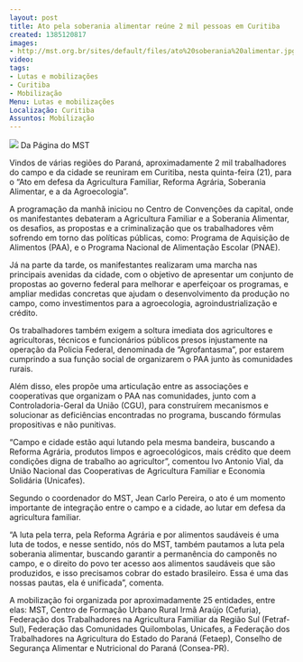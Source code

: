 ```yaml
---
layout: post
title: Ato pela soberania alimentar reúne 2 mil pessoas em Curitiba
created: 1385120817
images:
- http://mst.org.br/sites/default/files/ato%20soberania%20alimentar.jpg
video: 
tags:
- Lutas e mobilizações
- Curitiba
- Mobilização
Menu: Lutas e mobilizações
Localização: Curitiba
Assuntos: Mobilização
---
```



![](http://mst.org.br/sites/default/files/ato%20soberania%20alimentar.jpg)
Da Página do MST

Vindos de várias regiões do Paraná, aproximadamente 2 mil trabalhadores do campo e da cidade se reuniram em Curitiba, nesta quinta-feira (21), para o “Ato em defesa da Agricultura Familiar, Reforma Agrária, Soberania Alimentar, e a da Agroecologia”.      

A programação da manhã iniciou no Centro de Convenções da capital, onde os manifestantes debateram a Agricultura Familiar e a Soberania Alimentar, os desafios, as propostas e a criminalização que os trabalhadores vêm sofrendo em torno das políticas públicas, como: Programa de Aquisição de Alimentos (PAA), e o Programa Nacional de Alimentação Escolar (PNAE).    

Já na parte da tarde, os manifestantes realizaram uma marcha nas principais avenidas da cidade, com o objetivo de apresentar um conjunto de propostas ao governo federal para melhorar e aperfeiçoar os programas, e ampliar medidas concretas que ajudam o desenvolvimento da produção no campo, como investimentos para a agroecologia, agroindustrialização e crédito.    

Os trabalhadores também exigem a soltura imediata dos agricultores e agricultoras, técnicos e funcionários públicos presos injustamente na operação da Policia Federal, denominada de “Agrofantasma”, por estarem cumprindo a sua função social de organizarem o PAA junto às comunidades rurais.    

Além disso, eles propõe uma articulação entre as associações e cooperativas que organizam o PAA nas comunidades, junto com a Controladoria-Geral da União (CGU), para construírem mecanismos e solucionar as deficiências encontradas no programa, buscando fórmulas propositivas e não punitivas.    

“Campo e cidade estão aqui lutando pela mesma bandeira, buscando a Reforma Agrária, produtos limpos e agroecológicos, mais crédito que deem condições digna de trabalho ao agricultor”, comentou Ivo Antonio Vial, da União Nacional das Cooperativas de Agricultura Familiar e Economia Solidária (Unicafes).    

Segundo o coordenador do MST, Jean Carlo Pereira, o ato é um momento importante de integração entre o campo e a cidade, ao lutar em defesa da agricultura familiar.    

“A luta pela terra, pela Reforma Agrária e por alimentos saudáveis é uma luta de todos, e nesse sentido, nós do MST, também pautamos a luta pela soberania alimentar, buscando garantir a permanência do camponês no campo, e o direito do povo ter acesso aos alimentos saudáveis que são produzidos, e isso precisamos cobrar do estado brasileiro. Essa é uma das nossas pautas, ela é unificada”, comenta.    

A mobilização foi organizada por aproximadamente 25 entidades, entre elas: MST, Centro de Formação Urbano Rural Irmã Araújo (Cefuria), Federação dos Trabalhadores na Agricultura Familiar da Região Sul (Fetraf-Sul), Federação das Comunidades Quilombolas, Unicafes, a Federação dos Trabalhadores na Agricultura do Estado do Paraná (Fetaep), Conselho de Segurança Alimentar e Nutricional do Paraná (Consea-PR).
 
